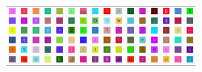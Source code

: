 <table>
<tr>
<td><img src="47.gif"></td>
<td><img src="5E.gif"></td>
<td><img src="50.gif"></td>
<td><img src="67.gif"></td>
<td><img src="65.gif"></td>
<td><img src="2B.gif"></td>
<td><img src="gr3.gif"></td>
<td><img src="3B.gif"></td>
<td><img src="71.gif"></td>
<td><img src="75.gif"></td>
<td><img src="2C.gif"></td>
<td><img src="28.gif"></td>
<td><img src="49.gif"></td>
<td><img src="53.gif"></td>
<td><img src="5A.gif"></td>
<td><img src="35.gif"></td>
</tr>
<tr>
<td><img src="6E.gif"></td>
<td><img src="3D.gif"></td>
<td><img src="73.gif"></td>
<td><img src="54.gif"></td>
<td><img src="57.gif"></td>
<td><img src="63.gif"></td>
<td><img src="4B.gif"></td>
<td><img src="4F.gif"></td>
<td><img src="44.gif"></td>
<td><img src="77.gif"></td>
<td><img src="29.gif"></td>
<td><img src="55.gif"></td>
<td><img src="6A.gif"></td>
<td><img src="24.gif"></td>
<td><img src="gr1.gif"></td>
<td><img src="38.gif"></td>
</tr>
<tr>
<td><img src="5B.gif"></td>
<td><img src="3E.gif"></td>
<td><img src="7C.gif"></td>
<td><img src="23.gif"></td>
<td><img src="2A.gif"></td>
<td><img src="32.gif"></td>
<td><img src="45.gif"></td>
<td><img src="37.gif"></td>
<td><img src="3F.gif"></td>
<td><img src="39.gif"></td>
<td><img src="21.gif"></td>
<td><img src="6C.gif"></td>
<td><img src="31.gif"></td>
<td><img src="62.gif"></td>
<td><img src="78.gif"></td>
<td><img src="5F.gif"></td>
</tr>
<tr>
<td><img src="4A.gif"></td>
<td><img src="74.gif"></td>
<td><img src="27.gif"></td>
<td><img src="36.gif"></td>
<td><img src="72.gif"></td>
<td><img src="42.gif"></td>
<td><img src="60.gif"></td>
<td><img src="34.gif"></td>
<td><img src="30.gif"></td>
<td><img src="46.gif"></td>
<td><img src="2E.gif"></td>
<td><img src="6D.gif"></td>
<td><img src="70.gif"></td>
<td><img src="33.gif"></td>
<td><img src="79.gif"></td>
<td><img src="76.gif"></td>
</tr>
<tr>
<td><img src="2D.gif"></td>
<td><img src="59.gif"></td>
<td><img src="7E.gif"></td>
<td><img src="61.gif"></td>
<td><img src="3A.gif"></td>
<td><img src="5D.gif"></td>
<td><img src="7D.gif"></td>
<td><img src="66.gif"></td>
<td><img src="6F.gif"></td>
<td><img src="2F.gif"></td>
<td><img src="6B.gif"></td>
<td><img src="51.gif"></td>
<td><img src="52.gif"></td>
<td><img src="26.gif"></td>
<td><img src="25.gif"></td>
<td><img src="68.gif"></td>
</tr>
<tr>
<td><img src="58.gif"></td>
<td><img src="48.gif"></td>
<td><img src="56.gif"></td>
<td><img src="4D.gif"></td>
<td><img src="4C.gif"></td>
<td><img src="gr2.gif"></td>
<td><img src="22.gif"></td>
<td><img src="7B.gif"></td>
<td><img src="41.gif"></td>
<td><img src="40.gif"></td>
<td><img src="43.gif"></td>
<td><img src="7A.gif"></td>
<td><img src="69.gif"></td>
<td><img src="64.gif"></td>
<td><img src="4E.gif"></td>
<td><img src="3C.gif"></td>
</tr>
</table>
